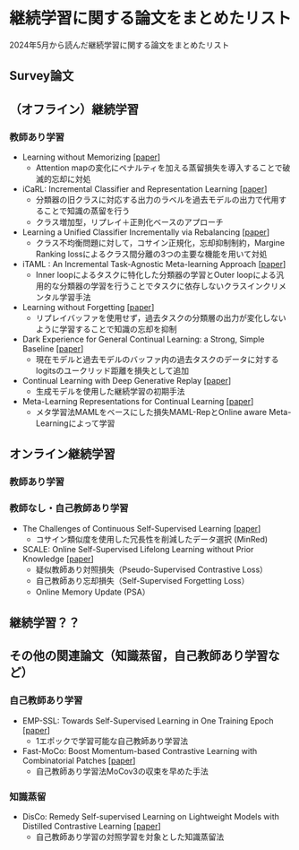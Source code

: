 # 継続学習に関する論文をまとめたリスト
2024年5月から読んだ継続学習に関する論文をまとめたリスト
## Survey論文

## （オフライン）継続学習
### 教師あり学習
 - Learning without Memorizing [[paper](https://openaccess.thecvf.com/content_CVPR_2019/papers/Dhar_Learning_Without_Memorizing_CVPR_2019_paper.pdf)]
   - Attention mapの変化にペナルティを加える蒸留損失を導入することで破滅的忘却に対処
 - iCaRL: Incremental Classifier and Representation Learning [[paper](https://openaccess.thecvf.com/content_cvpr_2017/papers/Rebuffi_iCaRL_Incremental_Classifier_CVPR_2017_paper.pdf)]
   - 分類器の旧クラスに対応する出力のラベルを過去モデルの出力で代用することで知識の蒸留を行う
   - クラス増加型，リプレイ＋正則化ベースのアプローチ
 - Learning a Unified Classifier Incrementally via Rebalancing [[paper](https://openaccess.thecvf.com/content_CVPR_2019/papers/Hou_Learning_a_Unified_Classifier_Incrementally_via_Rebalancing_CVPR_2019_paper.pdf)]
   - クラス不均衡問題に対して，コサイン正規化，忘却抑制制約，Margine Ranking lossによるクラス間分離の3つの主要な機能を用いて対処
 - iTAML : An Incremental Task-Agnostic Meta-learning Approach [[paper](https://openaccess.thecvf.com/content_CVPR_2020/papers/Rajasegaran_iTAML_An_Incremental_Task-Agnostic_Meta-learning_Approach_CVPR_2020_paper.pdf)]
   - Inner loopによるタスクに特化した分類器の学習とOuter loopによる汎用的な分類器の学習を行うことでタスクに依存しないクラスインクリメンタル学習手法
 - Learning without Forgetting [[paper](https://ieeexplore.ieee.org/ielaam/34/8520726/8107520-aam.pdf?tag=1)]
   - リプレイバッファを使用せず，過去タスクの分類層の出力が変化しないように学習することで知識の忘却を抑制
 - Dark Experience for General Continual Learning: a Strong, Simple Baseline [[paper](https://proceedings.neurips.cc/paper/2020/file/b704ea2c39778f07c617f6b7ce480e9e-Paper.pdf)]
   - 現在モデルと過去モデルのバッファ内の過去タスクのデータに対するlogitsのユークリッド距離を損失として追加
 - Continual Learning with Deep Generative Replay [[paper](https://proceedings.neurips.cc/paper_files/paper/2017/file/0efbe98067c6c73dba1250d2beaa81f9-Paper.pdf)]
   - 生成モデルを使用した継続学習の初期手法
 - Meta-Learning Representations for Continual Learning [[paper](https://papers.nips.cc/paper_files/paper/2019/file/f4dd765c12f2ef67f98f3558c282a9cd-Paper.pdf)]
   - メタ学習法MAMLをベースにした損失MAML-RepとOnline aware Meta-Learningによって学習

## オンライン継続学習
### 教師あり学習
### 教師なし・自己教師あり学習 
 - The Challenges of Continuous Self-Supervised Learning [[paper](https://arxiv.org/abs/2203.12710)]
   - コサイン類似度を使用した冗長性を削減したデータ選択 (MinRed)
 - SCALE: Online Self-Supervised Lifelong Learning without Prior Knowledge [[paper](https://openaccess.thecvf.com/content/CVPR2023W/CLVision/html/Yu_SCALE_Online_Self-Supervised_Lifelong_Learning_Without_Prior_Knowledge_CVPRW_2023_paper.html)]
   - 疑似教師あり対照損失（Pseudo-Supervised Contrastive Loss）
   - 自己教師あり忘却損失（Self-Supervised Forgetting Loss）
   - Online Memory Update (PSA）
  
## 継続学習？？


## その他の関連論文（知識蒸留，自己教師あり学習など）
### 自己教師あり学習
  - EMP-SSL: Towards Self-Supervised Learning in One Training Epoch [[paper](https://arxiv.org/abs/2304.03977)]
    - 1エポックで学習可能な自己教師あり学習法
  - Fast-MoCo: Boost Momentum-based Contrastive Learning with Combinatorial Patches [[paper](https://www.ecva.net/papers/eccv_2022/papers_ECCV/papers/136860283.pdf)]
    - 自己教師あり学習法MoCov3の収束を早めた手法
### 知識蒸留
  - DisCo: Remedy Self-supervised Learning on Lightweight Models with Distilled Contrastive Learning [[paper](https://arxiv.org/pdf/2104.09124)]
    - 自己教師あり学習の対照学習を対象とした知識蒸留法
